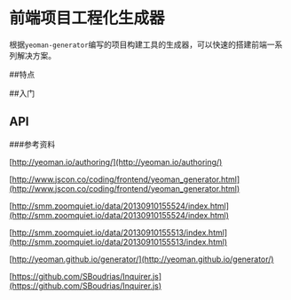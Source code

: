 # 前端项目工程化生成器
 
 根据`yeoman-generator`编写的项目构建工具的生成器，可以快速的搭建前端一系列解决方案。

##特点

##入门

## API

###参考资料

[http://yeoman.io/authoring/](http://yeoman.io/authoring/)

[http://www.jscon.co/coding/frontend/yeoman_generator.html](http://www.jscon.co/coding/frontend/yeoman_generator.html)

[http://smm.zoomquiet.io/data/20130910155524/index.html](http://smm.zoomquiet.io/data/20130910155524/index.html)

[http://smm.zoomquiet.io/data/20130910155513/index.html](http://smm.zoomquiet.io/data/20130910155513/index.html)

[http://yeoman.github.io/generator/](http://yeoman.github.io/generator/)

[https://github.com/SBoudrias/Inquirer.js](https://github.com/SBoudrias/Inquirer.js)
